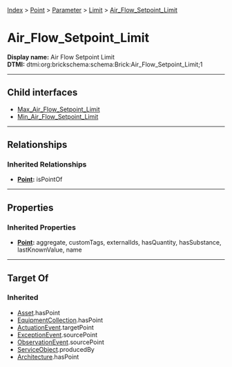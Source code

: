 [Index](../../../../Index.md) > [Point](../../../Point.md) > [Parameter](../../Parameter.md) > [Limit](../Limit.md) > [Air_Flow_Setpoint_Limit](#)
# Air_Flow_Setpoint_Limit

**Display name:** Air Flow Setpoint Limit<br />
**DTMI:** dtmi:org:brickschema:schema:Brick:Air_Flow_Setpoint_Limit;1

---

## Child interfaces
* [Max_Air_Flow_Setpoint_Limit](../Max_Limit/Max_Air_Flow_Setpoint_Limit/Max_Air_Flow_Setpoint_Limit.md)
* [Min_Air_Flow_Setpoint_Limit](../Min_Limit/Min_Air_Flow_Setpoint_Limit/Min_Air_Flow_Setpoint_Limit.md)

---

## Relationships

### Inherited Relationships
* **[Point](../../../Point.md):** isPointOf

---

## Properties

### Inherited Properties
* **[Point](../../../Point.md):** aggregate, customTags, externalIds, hasQuantity, hasSubstance, lastKnownValue, name

---

## Target Of
### Inherited
* [Asset](../../../../Asset/Asset.md).hasPoint
* [EquipmentCollection](../../../../Collection/EquipmentCollection.md).hasPoint
* [ActuationEvent](../../../../Event/PointEvent/ActuationEvent.md).targetPoint
* [ExceptionEvent](../../../../Event/PointEvent/ExceptionEvent.md).sourcePoint
* [ObservationEvent](../../../../Event/PointEvent/ObservationEvent.md).sourcePoint
* [ServiceObject](../../../../Information/ServiceObject/ServiceObject.md).producedBy
* [Architecture](../../../../Space/Architecture/Architecture.md).hasPoint
